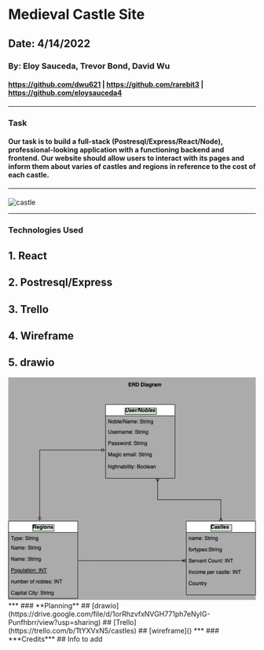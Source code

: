 # Medieval Castle Site

## Date: 4/14/2022
### By: Eloy Sauceda, Trevor Bond, David Wu
####  https://github.com/dwu621 | https://github.com/rarebit3 | https://github.com/eloysauceda4
***
### **Task**
####  Our task is to build a full-stack (Postresql/Express/React/Node), professional-looking application with a functioning backend and frontend. Our website should allow users to interact with its pages and inform them about varies of castles and regions in reference to the cost of each castle.



***
####
![castle](https://p0.pikist.com/photos/172/178/noble-castle-hofburg-imperial-palace-wealth-middle-ages-historically-old-europe.jpg)
 ***
### **Technologies Used**
## 1. React
## 2. Postresql/Express
## 3. Trello
## 4. Wireframe
## 5. drawio
<img src="/images/ERD.drawio.png" alt=""/>
***
### **Planning**
## [drawio](https://drive.google.com/file/d/1orRhzvfxNVGH771ph7eNyIG-Punfhbrr/view?usp=sharing)
## [Trello](https://trello.com/b/TtYXVxN5/castles)
## [wireframe]()
***
### ***Credits***
## Info to add

